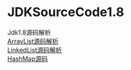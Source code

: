 # JDKSourceCode1.8
Jdk1.8源码解析<br/>
<a href="https://github.com/wupeixuan/JDKSourceCode1.8/blob/master/src/ArrayList.java">ArrayList源码解析</a><br/>
<a href="https://github.com/wupeixuan/JDKSourceCode1.8/blob/master/src/LinkedList.java">LinkedList源码解析</a><br/>
<a href="https://github.com/wupeixuan/JDKSourceCode1.8/blob/master/src/HashMap.java">HashMap源码</a>

